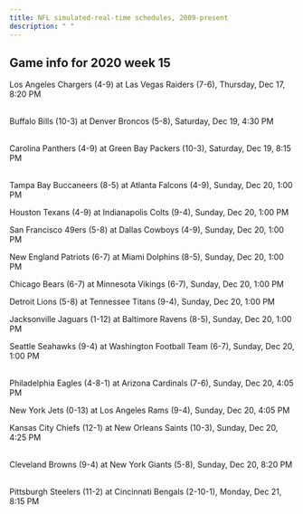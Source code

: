 ```yaml
---
title: NFL simulated-real-time schedules, 2009-present
description: " "
---
```


## Game info for 2020 week 15
Los Angeles Chargers (4-9) at Las Vegas Raiders (7-6), Thursday, Dec 17, 8:20 PM

<br/>Buffalo Bills (10-3) at Denver Broncos (5-8), Saturday, Dec 19, 4:30 PM

<br/>Carolina Panthers (4-9) at Green Bay Packers (10-3), Saturday, Dec 19, 8:15 PM

<br/>Tampa Bay Buccaneers (8-5) at Atlanta Falcons (4-9), Sunday, Dec 20, 1:00 PM

Houston Texans (4-9) at Indianapolis Colts (9-4), Sunday, Dec 20, 1:00 PM

San Francisco 49ers (5-8) at Dallas Cowboys (4-9), Sunday, Dec 20, 1:00 PM

New England Patriots (6-7) at Miami Dolphins (8-5), Sunday, Dec 20, 1:00 PM

Chicago Bears (6-7) at Minnesota Vikings (6-7), Sunday, Dec 20, 1:00 PM

Detroit Lions (5-8) at Tennessee Titans (9-4), Sunday, Dec 20, 1:00 PM

Jacksonville Jaguars (1-12) at Baltimore Ravens (8-5), Sunday, Dec 20, 1:00 PM

Seattle Seahawks (9-4) at Washington Football Team (6-7), Sunday, Dec 20, 1:00 PM

<br/>Philadelphia Eagles (4-8-1) at Arizona Cardinals (7-6), Sunday, Dec 20, 4:05 PM

New York Jets (0-13) at Los Angeles Rams (9-4), Sunday, Dec 20, 4:05 PM

Kansas City Chiefs (12-1) at New Orleans Saints (10-3), Sunday, Dec 20, 4:25 PM

<br/>Cleveland Browns (9-4) at New York Giants (5-8), Sunday, Dec 20, 8:20 PM

<br/>Pittsburgh Steelers (11-2) at Cincinnati Bengals (2-10-1), Monday, Dec 21, 8:15 PM


